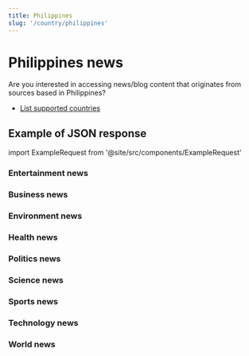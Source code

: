 ```yaml
---
title: Philippines
slug: '/country/philippines'
---
```


# Philippines news

Are you interested in accessing news/blog content that originates from sources based in Philippines?

- [List supported countries](/get-articles/countries)

## Example of JSON response

import ExampleRequest from '@site/src/components/ExampleRequest'

### Entertainment news
<ExampleRequest url="https://api.apitube.io/v1/news/articles-demo?limit=2&category=news/Arts_and_Entertainment&country=ph"></ExampleRequest>

### Business news
<ExampleRequest url="https://api.apitube.io/v1/news/articles-demo?limit=2&category=news/Business&country=ph"></ExampleRequest>

### Environment news
<ExampleRequest url="https://api.apitube.io/v1/news/articles-demo?limit=2&category=news/Environment&country=ph"></ExampleRequest>

### Health news
<ExampleRequest url="https://api.apitube.io/v1/news/articles-demo?limit=2&category=news/Health&country=ph"></ExampleRequest>

### Politics news
<ExampleRequest url="https://api.apitube.io/v1/news/articles-demo?limit=2&category=news/Politics&country=ph"></ExampleRequest>

### Science news
<ExampleRequest url="https://api.apitube.io/v1/news/articles-demo?limit=2&category=news/Science&country=ph"></ExampleRequest>

### Sports news
<ExampleRequest url="https://api.apitube.io/v1/news/articles-demo?limit=2&category=news/Sports&country=ph"></ExampleRequest>

### Technology news
<ExampleRequest url="https://api.apitube.io/v1/news/articles-demo?limit=2&category=news/Technology&country=ph"></ExampleRequest>

### World news
<ExampleRequest url="https://api.apitube.io/v1/news/articles-demo?limit=2&category=news/World&country=ph"></ExampleRequest>

